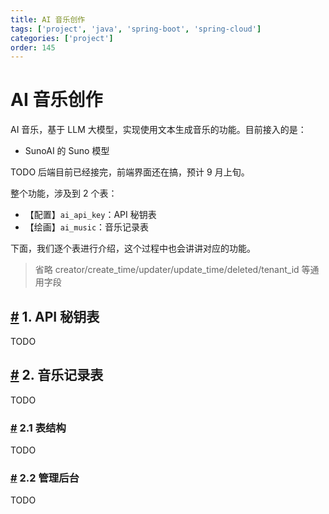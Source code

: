 ```yaml
---
title: AI 音乐创作
tags: ['project', 'java', 'spring-boot', 'spring-cloud']
categories: ['project']
order: 145
---
```

# AI 音乐创作

AI 音乐，基于 LLM 大模型，实现使用文本生成音乐的功能。目前接入的是：

 * SunoAI 的 Suno 模型

 TODO 后端目前已经接完，前端界面还在搞，预计 9 月上旬。

 整个功能，涉及到 2 个表：

 * 【配置】`ai_api_key`：API 秘钥表
* 【绘画】`ai_music`：音乐记录表

 下面，我们逐个表进行介绍，这个过程中也会讲讲对应的功能。

 
> 省略 creator/create\_time/updater/update\_time/deleted/tenant\_id 等通用字段

 ## [#](#_1-api-秘钥表) 1. API 秘钥表

 TODO

 ## [#](#_2-音乐记录表) 2. 音乐记录表

 TODO

 ### [#](#_2-1-表结构) 2.1 表结构

 TODO

 ### [#](#_2-2-管理后台) 2.2 管理后台

 TODO

